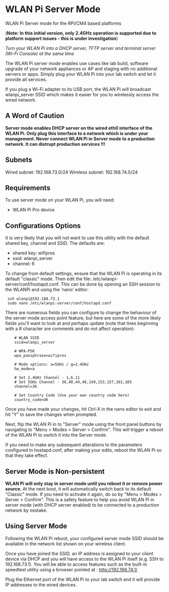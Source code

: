 # WLAN Pi Server Mode
WLAN Pi Server mode for the RPi/CM4 based platforms

(__Note: In this initial version, only 2.4GHz operation is supported due to platform support issues - this is under investigation__)

*Turn your WLAN Pi into a DHCP server, TFTP server and terminal server (Wi-Fi Console) at the same time*

The WLAN Pi server mode enables use cases like lab build, software upgrade of your network appliances or AP and staging with no additional servers or apps. Simply plug your WLAN Pi into your lab switch and let it provide all services.

If you plug a Wi-Fi adapter to its USB port, the WLAN Pi will broadcast wlanpi_server SSID which makes it easier for you to wirelessly access the wired network.

## A Word of Caution
**Server mode enables DHCP server on the wired eth0 interface of the WLAN Pi. Only plug this interface to a network which is under your management. Never connect WLAN Pi in Server mode to a production network. It can distrupt production services !!!**

## Subnets
Wired subnet: 192.168.73.0/24
Wireless subnet: 192.168.74.0/24

## Requirements

To use server mode on your WLAN Pi, you will need:

- WLAN Pi Pro device

## Configurations Options

It is very likely that you will not want to use this utility with the default shared key, channel and SSID. The defaults are:

* shared key: wifipros
* ssid: wlanpi_server
* channel: 6

To change from default settings, ensure that the WLAN Pi is operating in its default "classic" mode. Then edit the file: /etc/wlanpi-server/conf/hostapd.conf. This can be done by opening an SSH session to the WLANPi and using the 'nano' editor:

```
 ssh wlanpi@192.168.73.1
 sudo nano /etc/wlanpi-server/conf/hostapd.conf
```

There are numerous fields you can configure to change the behaviour of the server mode access point feature, but here are some of the more likely fields you'll want to look at and perhaps update (note that lines beginning with a # character are comments and do not affect operation):

```
    # WLAN SSID
    ssid=wlanpi_server

    # WPA-PSK
    wpa_passphrase=wifipros

    # Mode options: a=5GHz / g=2.4GHz
    hw_mode=a

    # Set 2.4GHz Channel - 1,6,11
    # Set 5GHz Channel - 36,40,44,48,149,153,157,161,165
    channel=36

    # Set Country Code (Use your own country code here)
    country_code=UK
```

Once you have made your changes, hit Ctrl-X in the nano editor to exit and hit "Y" to save the changes when prompted.

Next, flip the WLAN Pi in to "Server" mode using the front panel buttons by navigating to "Menu > Modes > Server > Confirm". This will trigger a reboot of the WLAN Pi to switch it into the Server mode.

If you need to make any subsequent alterations to the parameters configured in hostapd.conf, after making your edits, reboot the WLAN Pi so that they take effect.

## Server Mode is Non-persistent

**WLAN Pi will only stay in server mode until you reboot it or remove power source**. At the next boot, it will automatically switch back to its default "Classic" mode. If you need to activate it again, do so by "Menu > Modes > Server > Confirm". This is a safety feature to help you avoid WLAN Pi in server mode (with DHCP server enabled) to be connected to a production network by mistake.

## Using Server Mode

Following the WLAN Pi reboot, your configured server mode SSID should be available in the network list shown on your wireless client.

Once you have joined the SSID, an IP address is assigned to your client device via DHCP and you will have access to the WLAN Pi itself (e.g. SSH to 192.168.73.1). You will be able to access features such as the built-in speedtest utility using a browser pointed at : http://192.168.74.1/

Plug the Ethernet port of the WLAN Pi to your lab switch and it will provide IP addresses to the wired devices.

